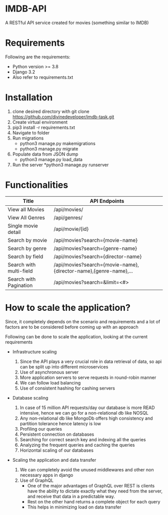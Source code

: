 # IMDB-API
A RESTful API service created for movies (something similar to IMDB)

# Requirements
Following are the requirements:
* Python version >= 3.8
* Django 3.2
* Also refer to requirements.txt

# Installation
1. clone desired directory with git clone https://github.com/divinedeveloper/imdb-task.git
2. Create virtual environment
3. pip3 install -r requirements.txt
4. Navigate to folder
5. Run migrations
    * python3 manage.py makemigrations
    * python3 manage.py migrate
6. Populate data from JSON dump
    * python3 manage.py load_data
7. Run the server
    *python3 manage.py runserver

# Functionalities

| Title | API Endpoints |
| --- | --- |
| View all Movies | /api/movies/ |
| View All Genres | /api/genres/ |
| Single movie detail | /api/movie/{id} |
| Search by movie | /api/movies?search={movie-name} |
| Search by genre | /api/movies?search={genre-name} |
| Search by field | /api/movies?search={director-name} |
| Search with multi-field | /api/movies?search={movie-name},{director-name},{genre-name},... |
| Search with Pagination | /api/movies?search=<movie-name>&limit=<#> |

# How to scale the application?
Since, it completely depends on the scenario and requirements and a lot of factors are to be considered before coming up with an approach

Following can be done to scale the application, looking at the current requirements

* Infrastructure scaling
    1. Since the API plays a very crucial role in data retrieval of data, so api can be split up into different microservices
    3. Use of asynchronous server
    4. More application servers to serve requests in round-robin manner
    2. We can follow load balancing
    5. Use of consistent hashing for cashing servers

* Database scaling
    1. In case of 15 million API requests/day our database is more READ intensive, hence we can go for a non-relational db like NOSQL
    2. Any non-relational db like MongoDb offers high consistency and partition tolerance hence latency is low
    3. Profiling our queries
    4. Persistent connection on databases
    5. Searching for correct search key and indexing all the queries
    6. Analyzing the frequent queries and caching the queries
    7. Horizontal scaling of our databases

* Scaling the application and data transfer 
    1. We can completely avoid the unused middlewares and other non necessary apps in django
    2. Use of GraphQL
        * One of the major advantages of GraphQL over REST is clients have the ability to dictate exactly what they need from the server, and receive that data in a predictable way.
        * Rest on the other hand returns a complete object for each query
        * This helps in minimizing load on data transfer
